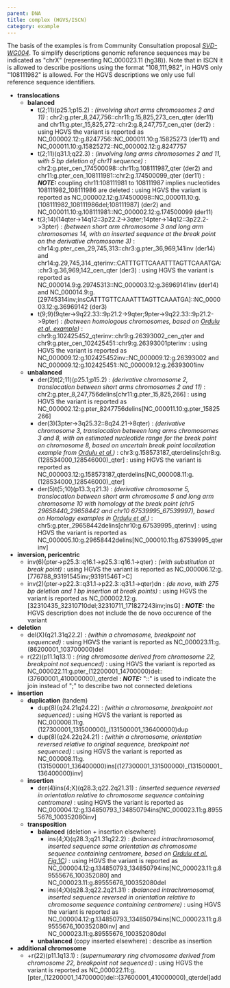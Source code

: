 ```yaml
---
parent: DNA
title: complex (HGVS/ISCN)
category: example
---
```


The basis of the examples is from Community Consultation proposal [_SVD-WG004_](/bg-material/consultation/svd-wg004/). To simplify descriptions genomic reference sequences may be indicated as "chrX" (representing NC\_000023.11 (hg38)). Note that in ISCN it is allowed to describe positions using the format "108,111,982", in HGVS only "108111982" is allowed. For the HGVS descriptions we only use full reference sequence identifiers.

*	**translocations**
	*	**balanced**
		*	t(2;11)(p25.1;p15.2)
		:	_(involving short arms chromosomes 2 and 11)_
		:	chr2:g.pter\_8,247,756::chr11:g.15,825,273\_cen\_qter (der11) and chr11:g.pter\_15,825,272::chr2:g.8,247,757\_cen\_qter (der2)
		:	using HGVS the variant is reported as NC\_000002.12:g.8247756::NC\_000011.10:g.15825273 (der11) and NC\_000011.10:g.15825272::NC\_000002.12:g.8247757
		*	t(2;11)(q31.1;q22.3)
		:	_(involving long arms chromosomes 2 and 11, with 5 bp deletion of chr11 sequence)_
		:	chr2:g.pter\_cen\_174500098::chr11:g.108111987\_qter (der2) and chr11:g.pter\_cen\_108111981::chr2:g.174500099\_qter  (der11)
		:	_**NOTE:**_	coupling chr11:108111981 to 108111987 implies nucleotides 108111982\_108111986 are deleted
		:	using HGVS the variant is reported as NC\_000002.12:g.174500098::NC\_000011.10:g.[108111982\_108111986del;108111987] (der2) and NC\_000011.10:g.108111981::NC\_000002.12:g.174500099 (der11)
		*	t(3;14)(14qter->14q12::3p22.2->3qter;14pter->14q12::3p22.2->3pter)
		:	_(between short arm chromosome 3 and long arm chromosomes 14, with an inserted sequence at the break point on the derivative chromosome 3)_
		:	chr14:g.pter\_cen\_29,745,313::chr3:g.pter\_36,969,141inv (der14) and chr14:g.29,745,314\_qterinv::CATTTGTTCAAATTTAGTTCAAATGA::chr3:g.36,969,142\_cen\_qter (der3)
		:	using HGVS the variant is reported as NC\_000014.9:g.29745313::NC\_000003.12:g.36969141inv (der14) and NC\_000014.9:g.[29745314inv;insCATTTGTTCAAATTTAGTTCAAATGA]::NC\_000003.12:g.36969142 (der3)
		*	t(9;9)(9qter->9q22.33::9p21.2->9qter;9pter->9q22.33::9p21.2->9pter)
		:	_(between homologous chromosomes, based on [Ordulu et al. example](http://ac.els-cdn.com/S0002929714001724/1-s2.0-S0002929714001724-main.pdf))_
		:	chr9:g.102425452\_qterinv::chr9:g.26393002\_cen\_qter and chr9:g.pter\_cen\_102425451::chr9:g.26393001pterinv
		:	using HGVS the variant is reported as NC\_000009.12:g.102425452inv::NC\_000009.12:g.26393002 and NC\_000009.12:g.102425451::NC\_000009.12:g.26393001inv
	*	**unbalanced**
		*	der(2)t(2;11)(p25.1;p15.2)
		:	_(derivative chromosome 2, translocation between short arms chromosomes 2 and 11)_
		:	chr2:g.pter\_8,247,756delins[chr11:g.pter\_15,825,266]
		:	using HGVS the variant is reported as NC\_000002.12:g.pter\_8247756delins[NC\_000011.10:g.pter\_15825266]
		*	der(3)(3pter->3q25.32::8q24.21->8qter)
		:	_(derivative chromosome 3, translocation between long arms chromosomes 3 and 8, with an estimated nucleotide range for the break point on chromosome 8, based on uncertain break point localization example from [Ordulu et al.](http://ac.els-cdn.com/S0002929714001724/1-s2.0-S0002929714001724-main.pdf))_
		:	chr3:g.158573187\_qterdelins[chr8:g.(128534000\_128546000)\_qter]
		:	using HGVS the variant is reported as NC\_000003.12:g.158573187\_qterdelins[NC\_000008.11:g.(128534000\_128546000)\_qter]
		*	der(5)t(5;10)(p13.3;q21.3)
		:	_(derivative chromosome 5, translocation between short arm chromosome 5 and long arm chromosome 10 with homology at the break point (chr5 29658440\_29658442 and chr10 67539995\_67539997), based on Homology examples in [Ordulu et al.](http://ac.els-cdn.com/S0002929714001724/1-s2.0-S0002929714001724-main.pdf))_
		:	chr5:g.pter\_29658442delins[chr10:g.67539995\_qterinv]
		:	using HGVS the variant is reported as NC\_000005.10:g.29658442delins[NC\_000010.11:g.67539995\_qterinv]
*	**inversion, pericentric**
	*	inv(6)(pter->p25.3::q16.1->p25.3::q16.1->qter)
	:	_(with substitution at break point)_
	:	using HGVS the variant is reported as NC\_000006.12:g.[776788\_93191545inv;93191546T>C]
	*	inv(2)(pter->p22.3::q31.1->p22.3::q31.1->qter)dn
	:	_(de novo, with 275 bp deletion and 1 bp insertion at break points)_
	:	using HGVS the variant is reported as NC\_000002.12:g.[32310435\_32310710del;32310711\_171827243inv;insG]
	:	_**NOTE:**_	the HGVS description does not include the de novo occurence of the variant
*	**deletion**
	*	del(X)(q21.31q22.2)
	:	_(within a chromosome, breakpoint not sequenced)_
	:	using HGVS the variant is reported as NC_000023.11:g.(86200001\_103700000)del
	*	r(22)(p11.1q13.1)
	:	_(ring chromosome derived from chromosome 22, breakpoint not sequenced)_
	:	using HGVS the variant is reported as NC\_000022.11:g.pter\_(12200001\_14700000)del::(37600001\_410000000)\_qterdel
	:	_**NOTE:**_	"::" is used to indicate the join instead of ";" to describe two not connected deletions
*	**insertion**
	*	**duplication**  (tandem)
		*	dup(8)(q24.21q24.22)
		:	_(within a chromosome, breakpoint not sequenced)_
		:	using HGVS the variant is reported as NC\_000008.11:g.(127300001\_131500000)\_(131500001\_136400000)dup
		*	dup(8)(q24.22q24.21)
		:	_(within a chromosome, orientation reversed relative to original sequence, breakpoint not sequenced)_
		:	using HGVS the variant is reported as NC\_000008.11:g.(131500001\_136400000)ins[(127300001\_131500000)\_(131500001\_136400000)inv]
	*	**insertion**
		*	der(4)ins(4;X)(q28.3;q22.2q21.31)
		:	_(inserted sequence reversed in orientation relative to chromosome sequence containing centromere)_
		:	using HGVS the variant is reported as NC\_000004.12:g.134850793\_134850794ins[NC\_000023.11:g.89555676\_100352080inv]
	*	**transposition**
		*	**balanced**  (deletion + insertion elsewhere)
			*	ins(4;X)(q28.3;q21.31q22.2)
			:	_(balanced intrachromosomal, inserted sequence same orientation as chromosome sequence containing centromere, based on [Ordulu et al. Fig.1C](http://ac.els-cdn.com/S0002929714001724/1-s2.0-S0002929714001724-main.pdf))_
			:	using HGVS the variant is reported as NC\_000004.12:g.134850793\_134850794ins[NC\_000023.11:g.89555676\_100352080] and NC\_000023.11:g.89555676\_100352080del
			*	ins(4;X)(q28.3;q22.2q21.31)
			:	_(balanced intrachromosomal, inserted sequence reversed in orientation relative to chromosome sequence containing centromere)_
			:	using HGVS the variant is reported as NC\_000004.12:g.134850793\_134850794ins[NC\_000023.11:g.89555676\_100352080inv] and NC\_000023.11:g.89555676\_100352080del
		*	**unbalanced**  (copy inserted elsewhere)
			:	describe as insertion
*	**additional chromosome**
	*	+r(22)(p11.1q13.1)
	:	_(supernumerary ring chromosome derived from chromosome 22, breakpoint not sequenced)_
	:	using HGVS the variant is reported as NC\_000022.11:g.[pter\_(12200001\_14700000)del::(37600001\_410000000)\_qterdel]add
	

